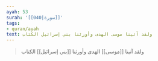 ```yaml
---
ayah: 53
surah: '[[040|سورة]]'
tags:
- quran/ayah
text: ولقد آتينا موسى الهدى وأورثنا بني إسرائيل الكتاب
---
```

> ولقد آتينا [[موسى]] الهدى وأورثنا [[بني إسرائيل]] الكتاب

